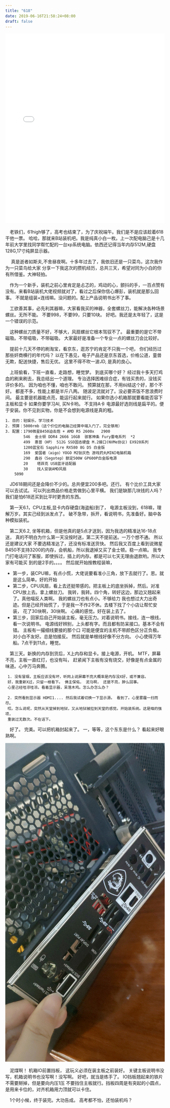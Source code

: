 ```yaml
---
title: "618"
date: 2019-06-16T21:58:24+08:00
draft: false
---
```


<iframe src="//player.bilibili.com/player.html?aid=55110789&cid=96366234&page=1" scrolling="no" border="0" frameborder="no" framespacing="0" width="100%" height="600" allowfullscreen="true"> </iframe>

&ensp;&ensp;老铁们，61high够了，高考也结束了，为了庆祝端午。我们是不是应该趁着618干他一票。
哈哈，那就来B站装机吧。我是纯真小白一枚。上一次配电脑己是十几年前大学里找同学帮忙配的一台xp系统电脑。依西还记得当年内存512M,硬盘128G,17寸纯屏显示器。   

　 真是逝者如斯夫,不舍昼夜啊。十多年过去了，我依旧还是一只菜鸟，这次我作为一只菜鸟给大家
分享一下我这次的攒机经历，总共三天，希望对同为小白的你有所借鉴。大神轻拍。

<!--more-->


&ensp;&ensp;作为一个新手，装机之前心里肯定是忐忑的，鸡动的心，颤抖的手，一百点赞有没有。来看B站装机大佬视频就对了，看过之后保你信心爆彭，装机就是那么回事。
不就是组装+连线嘛。没问题的。配上产品说明书出不了事。

&ensp;&ensp;工欲善其事，必先利其器嘛，大家看我买的神器，全套螺丝刀，能解决各种场景螺丝。无所不能。
不要998，不要99，只要10块。 好吧。我还是太年轻了，这是一个错误的示范。 

&ensp;&ensp;这种螺丝刀质量不好，不够大，风扇螺丝它根本驾驭不了。 最重要的是它不带磁吸。不带嗞吸，不带磁吸。
大家最好是准备一个专业一点的螺丝刀会比较好。



&ensp;&ensp;提前十几天不停的刷淘宝，看京东，逛苏宁的肯定不只我一个吧，
你们经历过那些奸商横行的年代吗？ 
以在下愚见，电子产品还是京东首选，价格公道，童兽无欺，配送快捷，售后无优。
这里不得不吹一波JD, 是真的良心。

&ensp;&ensp;上班偷看，下班一直看，走路想，睡觉梦。 到底买哪个好？ 
经过我十多天打鸡血的刷来刷去，我总结出一个道理。
专治选择困难综合症，有钱买贵的，没钱买评价多的。
因为咱也不懂，咱也不敢问。  预算就在那，不用纠结这个好，那个不好。
都差不多，性能上都是半斤八两。 随波足流就对了。没必要茶饭不思浪费时间。
最主要是机器能点亮，能运行起来就行。
如果你选小机箱那就要看能否容下主板和显卡
如果你要学习AI, 买N卡哟。 不支持A卡
电源最好选则线是扁平的。便于安装。你不见到实物，你是不会想到电源线是真的粗。


	1. 目的：轻娱乐，学习技术
	2. 预算：5000rmb（这个价位的电脑己经算中端入门了。完全够用）
	3. 配置：1790微星B450迫击炮 + AMD R5 2600x   2900
            546  金士顿 DDR4 2666 16GB  骇客神条 Fury雷电系列  *2
            499  惠普（HP） 512G SSD固态硬盘 M.2接口(NVMe协议) EX920系列
            1200蓝宝石 Sapphire RX580 8G D5 白金版
            169  爱国者（aigo）YOGO M2钛灰色 游戏药丸MINI电脑机箱 
            290  鑫谷（Segotep）额定500W GP600P白金版电源
            20    塔菲克 USB蓝牙适配器
            30    找人安装AMD风扇
        5090 

&ensp;&ensp;JD618期间还是会降价不少的。总共便宜200多吧。还行。
有个比价工具大家可以去试试。 可以列出商品价格走势做到心里平横。
我们是缺那几块钱的人吗？ 我们是怕618还买到比平时更贵的东西。

&ensp;&ensp;第一天6.1，CPU主板,显卡内存硬盘(海盗船)到了，
电源主板没到，618嘛，理解万岁。其实己经到派发点了。
破不急带，拆开，看说明书，先准备好。脑中各种模拟装机。

&ensp;&ensp;第二天6.2, 坐等机箱，但是他真的是5点才送到，因为我选的精准达16-18点送，
真的不明白为什么第一天没按时送，第二天不提前送。一万个想不通。 所以还是建议大家
不要选精准达了，还没有标准送货快。
然后我又百度上看到说微星B450不支持3200的内存，会帆船，所以我退掉又买了金士顿。稳一点嘛。
我专门打电话问了客服，即使拆过，插上的内存。都是可以七天无理由退款哟。所以大家有可能买
到的是2手的。。。。 然后就开始按教程装嘛，

* 第一步，装CPU嘛，有点小慌，大佬说要看准小三角，放下去就行了。恩。就是这么简单。好的开始
* 第二步，CPU风扇，看上去还挺带感的。把主板上的底坐拆掉，然后。对准CPU放上去。拿上螺丝刀。
我转，我转。四个角，转好这边，那边又翘起来了。真他喵反人类啊。 我的螺丝刀也有点小。不够给力
我也想过大力出奇迹。但是己经开始慌了，于是我一不作2不休。去楼下找了个小店让帮忙安装，
花了30块啊，30块啊。 心痛的感觉。好在装上去了。
* 第三步，回家后自己开始装主板，毫无压力。对着说明书。接线，连一根线，看一次说明书。
电源线好辨别，上头都有字。而且都有防呆接口。基本不会有错。 主板有一撮细线要接的那个口
可能是便宜的主机不带颜色区分正负极。对小白不友好。总是怕接反。 
然后就是单根线好像不分方向。
小心使得万年船。7点干到11点，睡觉。


&ensp;&ensp;第三天。新换的内存到货后，X上内存和显卡。接上电源，开机。 MTF，屏幕不亮，主板一直红灯，也没有叫，
赶紧闻下主板有没有烧交，好像是有点金属的味道。心中万马奔腾。

     1. 没有冒烟，主板应该没有坏，听网上说屏幕不亮大概率是内存没X好，或不兼容。
     好，我重新X过，只留一根看下。 佛主保佑， 泥马啊， 还是不亮，肿么回事。
     心里己经哇凉哇凉。看着显示器，呆落木鸡。怎么办怎么办？
      
     2. 突然看到显示器 HDMI1.... 然后我试着切换一下显示源。 看到了。心里雾霾一扫而尽。
     哎。怎么说呢，突然从天堂掉到地狱，又从地狱被拉到天堂的感觉。开始装系统。这是咱的强项，
     重装过无数次。不在话下。

&ensp;&ensp;好了。 完美。可以把机箱封起来了。 一，等等，这个东东是什么？ 看起来好眼熟啊。

![IO](/jpg/IMG_20190603_144450.jpg)

&ensp;&ensp;泥煤啊！   机箱IO前置挡板， 这玩义必须在装主板之前装好。
关键主板说明书没写，机箱说明书也没写啊！没写啊。
好吧，就当是练手了。 IO挡板翘起来的铁片不需要掰掉，但是要向内压1压
不要挡住主板就行。挡板四周是有突起的小圆点，是用来卡位的，对齐机箱用力顶就可以卡住。

&ensp;&ensp;1个时小候，终于装完。大功告成。 高考都不怕，还怕装机吗？


